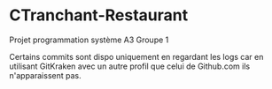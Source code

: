 # CTranchant-Restaurant
Projet programmation système A3 Groupe 1

Certains commits sont dispo uniquement en regardant les logs car en utilisant GitKraken avec un autre profil que celui de Github.com ils n'apparaissent pas. 
